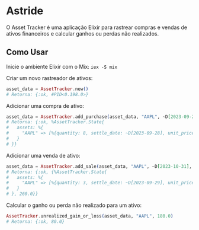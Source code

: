 # Astride

O Asset Tracker é uma aplicação Elixir para rastrear compras e vendas de ativos financeiros e calcular ganhos ou perdas não realizados.

## Como Usar
Inicie o ambiente Elixir com o Mix:
`iex -S mix`

Criar um novo rastreador de ativos:
```elixir
asset_data = AssetTracker.new()
# Retorna: {:ok, #PID<0.198.0>}
```
Adicionar uma compra de ativo:
```elixir
asset_data = AssetTracker.add_purchase(asset_data, "AAPL", ~D[2023-09-28], 8, 170.0)
# Retorna: {:ok, %AssetTracker.State{
#   assets: %{
#     "AAPL" => [%{quantity: 8, settle_date: ~D[2023-09-28], unit_price: 170.0}]
#   }
# }}
```
Adicionar uma venda de ativo:
```elixir
asset_data = AssetTracker.add_sale(asset_data, "AAPL", ~D[2023-10-31], 9, 200.0)
# Retorna: {:ok, {%AssetTracker.State{
#   assets: %{
#     "AAPL" => [%{quantity: 3, settle_date: ~D[2023-09-29], unit_price: 180.0}]
#   }
# }, 260.0}}
```
Calcular o ganho ou perda não realizado para um ativo:
```elixir
AssetTracker.unrealized_gain_or_loss(asset_data, "AAPL", 180.0)
# Retorna: {:ok, 80.0}
```
